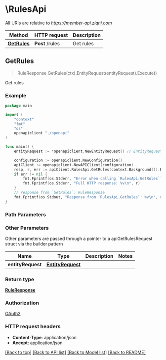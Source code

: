 # \RulesApi

All URIs are relative to *https://member-api.ziqni.com*

Method | HTTP request | Description
------------- | ------------- | -------------
[**GetRules**](RulesApi.md#GetRules) | **Post** /rules | Get rules



## GetRules

> RuleResponse GetRules(ctx).EntityRequest(entityRequest).Execute()

Get rules



### Example

```go
package main

import (
    "context"
    "fmt"
    "os"
    openapiclient "./openapi"
)

func main() {
    entityRequest := *openapiclient.NewEntityRequest() // EntityRequest | 

    configuration := openapiclient.NewConfiguration()
    apiClient := openapiclient.NewAPIClient(configuration)
    resp, r, err := apiClient.RulesApi.GetRules(context.Background()).EntityRequest(entityRequest).Execute()
    if err != nil {
        fmt.Fprintf(os.Stderr, "Error when calling `RulesApi.GetRules``: %v\n", err)
        fmt.Fprintf(os.Stderr, "Full HTTP response: %v\n", r)
    }
    // response from `GetRules`: RuleResponse
    fmt.Fprintf(os.Stdout, "Response from `RulesApi.GetRules`: %v\n", resp)
}
```

### Path Parameters



### Other Parameters

Other parameters are passed through a pointer to a apiGetRulesRequest struct via the builder pattern


Name | Type | Description  | Notes
------------- | ------------- | ------------- | -------------
 **entityRequest** | [**EntityRequest**](EntityRequest.md) |  | 

### Return type

[**RuleResponse**](RuleResponse.md)

### Authorization

[OAuth2](../README.md#OAuth2)

### HTTP request headers

- **Content-Type**: application/json
- **Accept**: application/json

[[Back to top]](#) [[Back to API list]](../README.md#documentation-for-api-endpoints)
[[Back to Model list]](../README.md#documentation-for-models)
[[Back to README]](../README.md)

